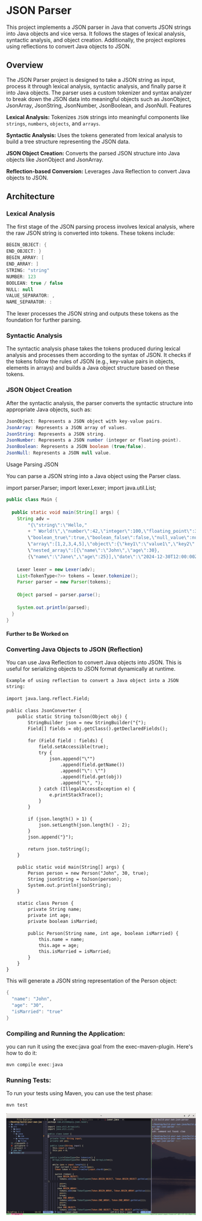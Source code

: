 # JSON Parser

This project implements a JSON parser in Java that converts JSON strings into Java objects and vice versa. It follows the stages of lexical analysis, syntactic analysis, and object creation. Additionally, the project explores using reflections to convert Java objects to JSON.


## Overview

The JSON Parser project is designed to take a JSON string as input, process it through lexical analysis, syntactic analysis, and finally parse it into Java objects. The parser uses a custom tokenizer and syntax analyzer to break down the JSON data into meaningful objects such as JsonObject, JsonArray, JsonString, JsonNumber, JsonBoolean, and JsonNull.
Features

**Lexical Analysis:** Tokenizes `JSON` strings into meaningful components like `strings`, `numbers`, `objects`, and `arrays`.

**Syntactic Analysis:** Uses the tokens generated from lexical analysis to build a tree structure representing the JSON data.

**JSON Object Creation:** Converts the parsed JSON structure into Java objects like JsonObject and JsonArray.

**Reflection-based Conversion:** Leverages Java Reflection to convert Java objects to JSON.

##  Architecture
### Lexical Analysis

The first stage of the JSON parsing process involves lexical analysis, where the raw JSON string is converted into tokens. These tokens include:

```java
BEGIN_OBJECT: {
END_OBJECT: }
BEGIN_ARRAY: [
END_ARRAY: ]
STRING: "string"
NUMBER: 123
BOOLEAN: true / false
NULL: null
VALUE_SEPARATOR: ,
NAME_SEPARATOR: :
```

The lexer processes the JSON string and outputs these tokens as the foundation for further parsing.

### Syntactic Analysis

The syntactic analysis phase takes the tokens produced during lexical analysis and processes them according to the syntax of JSON. It checks if the tokens follow the rules of JSON (e.g., key-value pairs in objects, elements in arrays) and builds a Java object structure based on these tokens.

### JSON Object Creation

After the syntactic analysis, the parser converts the syntactic structure into appropriate Java objects, such as:
```java
JsonObject: Represents a JSON object with key-value pairs.
JsonArray: Represents a JSON array of values.
JsonString: Represents a JSON string.
JsonNumber: Represents a JSON number (integer or floating-point).
JsonBoolean: Represents a JSON boolean (true/false).
JsonNull: Represents a JSON null value.
```
Usage
Parsing JSON

You can parse a JSON string into a Java object using the Parser class.

import parser.Parser;
import lexer.Lexer;
import java.util.List;

```java
public class Main {

  public static void main(String[] args) {
    String adv =
        "{\"string\":\"Hello,"
        + " World!\",\"number\":42,\"integer\":100,\"floating_point\":3.14159,
        \"boolean_true\":true,\"boolean_false\":false,\"null_value\":null,
        \"array\":[1,2,3,4,5],\"object\":{\"key1\":\"value1\",\"key2\":123},
        \"nested_array\":[{\"name\":\"John\",\"age\":30},
        {\"name\":\"Jane\",\"age\":25}],\"date\":\"2024-12-30T12:00:00Z\"}";

    Lexer lexer = new Lexer(adv);
    List<TokenType<?>> tokens = lexer.tokenize();
    Parser parser = new Parser(tokens);

    Object parsed = parser.parse();

    System.out.println(parsed);
  }
}
```

#### Further to Be Worked on
### Converting Java Objects to JSON (Reflection)

You can use Java Reflection to convert Java objects into JSON. This is useful for serializing objects to JSON format dynamically at runtime.

```
Example of using reflection to convert a Java object into a JSON string:

import java.lang.reflect.Field;

public class JsonConverter {
    public static String toJson(Object obj) {
        StringBuilder json = new StringBuilder("{");
        Field[] fields = obj.getClass().getDeclaredFields();
        
        for (Field field : fields) {
            field.setAccessible(true);
            try {
                json.append("\"")
                    .append(field.getName())
                    .append("\": \"")
                    .append(field.get(obj))
                    .append("\", ");
            } catch (IllegalAccessException e) {
                e.printStackTrace();
            }
        }
        
        if (json.length() > 1) {
            json.setLength(json.length() - 2);
        }
        json.append("}");
        
        return json.toString();
    }
    
    public static void main(String[] args) {
        Person person = new Person("John", 30, true);
        String jsonString = toJson(person);
        System.out.println(jsonString);
    }
    
    static class Person {
        private String name;
        private int age;
        private boolean isMarried;
        
        public Person(String name, int age, boolean isMarried) {
            this.name = name;
            this.age = age;
            this.isMarried = isMarried;
        }
    }
}

```

This will generate a JSON string representation of the Person object:
```java
{
  "name": "John",
  "age": "30",
  "isMarried": "true"
}
```

### Compiling and Running the Application:

you can run it using the exec:java goal from the exec-maven-plugin. Here's how to do it:

```java
mvn compile exec:java
```

### Running Tests:

To run your tests using Maven, you can use the test phase:
```java
mvn test
```


![sample](./docs/sn.png)
